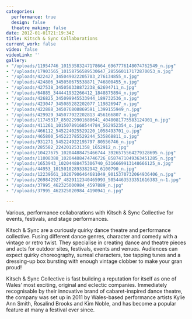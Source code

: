 ```yaml
---
categories:
  performance: true
  design: false
  theatre_making: false
date: 2012-01-01T21:19:34Z
title: Kitsch & Sync Collaborations
current_work: false
video: false
videoLink: ''
gallery:
- "/uploads/11954746_10153583247178664_6967776148074762549_n.jpg"
- "/uploads/17903565_10158756589530647_285560117172870053_n.jpg"
- "/uploads/422427_345049022205703_276134855_n.jpg"
- "/uploads/424806_345050675538871_746800455_n.jpg"
- "/uploads/427538_345050338872238_62694711_n.jpg"
- "/uploads/64885_344441932266412_1848875894_n.jpg"
- "/uploads/426825_345099945533944_189732536_n.jpg"
- "/uploads/423047_345085282202077_119826947_n.jpg"
- "/uploads/422888_345076808869591_1399155949_n.jpg"
- "/uploads/429929_345077922202813_456166807_n.jpg"
- "/uploads/11745317_850229901680641_4048081775583124901_n.jpg"
- "/uploads/411261_10150789168544784_562952354_o.jpg"
- "/uploads/466112_545224025529220_1058493701_o.jpg"
- "/uploads/465800_545223785529244_535868811_o.jpg"
- "/uploads/931271_545224922195797_80556746_n.jpg"
- "/uploads/285582_2242012531358_1652912_n.jpg"
- "/uploads/10427675_10204488475466744_3926575564279328695_n.jpg"
- "/uploads/11008388_10204488474746726_8587471049363451285_n.jpg"
- "/uploads/1653943_10204488475306740_6316669913148666125_n.jpg"
- "/uploads/44953_10150102893382942_6100790_n.jpg"
- "/uploads/12239661_10207906464681049_9015370732064936406_n.jpg"
- "/uploads/269842927_4829112340465993_5054463533351616383_n-1.jpg"
- "/uploads/37995_462325000984_4597889_n.jpg"
- "/uploads/37995_462325020984_4190941_n.jpg"

---
```

Various, performance collaborations with Kitsch & Sync Collective for events, festivals, and stage performances.

Kitsch & Sync are a curiously quirky dance theatre and performance collective. Fusing different dance genres, character and comedy with a vintage or retro twist. They specialise in creating dance and theatre pieces and acts for outdoor sites, festivals, events and venues. Audiences can expect quirky choreography, surreal characters, toe tapping tunes and a dressing-up box bursting with enough vintage clobber to make your gran proud!

Kitsch & Sync Collective is fast building a reputation for itself as one of Wales’ most exciting, original and eclectic companies. Immediately recognisable by their innovative brand of cabaret-inspired dance theatre, the company was set up in 2011 by Wales-based performance artists Kylie Ann Smith, Rosalind Brooks and Kim Noble, and has become a popular feature at many a festival ever since.